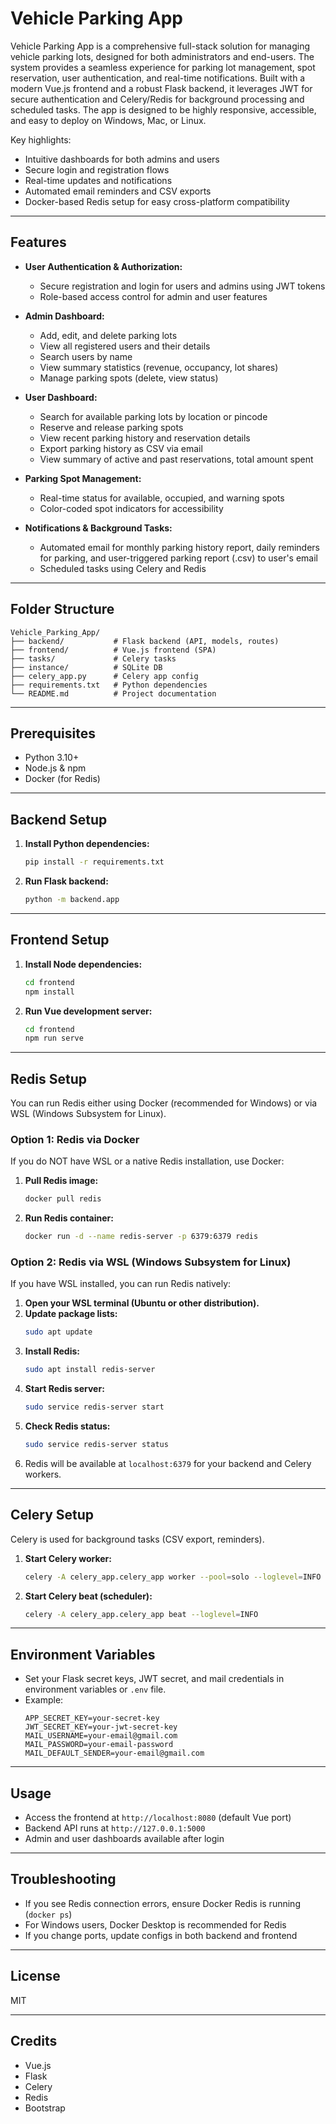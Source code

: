 
# Vehicle Parking App

Vehicle Parking App is a comprehensive full-stack solution for managing vehicle parking lots, designed for both administrators and end-users. The system provides a seamless experience for parking lot management, spot reservation, user authentication, and real-time notifications. Built with a modern Vue.js frontend and a robust Flask backend, it leverages JWT for secure authentication and Celery/Redis for background processing and scheduled tasks. The app is designed to be highly responsive, accessible, and easy to deploy on Windows, Mac, or Linux.

Key highlights:
- Intuitive dashboards for both admins and users
- Secure login and registration flows
- Real-time updates and notifications
- Automated email reminders and CSV exports
- Docker-based Redis setup for easy cross-platform compatibility

---


## Features

- **User Authentication & Authorization:**
   - Secure registration and login for users and admins using JWT tokens
   - Role-based access control for admin and user features

- **Admin Dashboard:**
   - Add, edit, and delete parking lots
   - View all registered users and their details
   - Search users by name
   - View summary statistics (revenue, occupancy, lot shares)
   - Manage parking spots (delete, view status)

- **User Dashboard:**
   - Search for available parking lots by location or pincode
   - Reserve and release parking spots
   - View recent parking history and reservation details
   - Export parking history as CSV via email
   - View summary of active and past reservations, total amount spent

- **Parking Spot Management:**
   - Real-time status for available, occupied, and warning spots
   - Color-coded spot indicators for accessibility

- **Notifications & Background Tasks:**
   - Automated email for monthly parking history report, daily reminders for parking, and user-triggered parking report (.csv) to user's email
   - Scheduled tasks using Celery and Redis

---

## Folder Structure
```
Vehicle_Parking_App/
├── backend/           # Flask backend (API, models, routes)
├── frontend/          # Vue.js frontend (SPA)
├── tasks/             # Celery tasks
├── instance/          # SQLite DB
├── celery_app.py      # Celery app config
├── requirements.txt   # Python dependencies
└── README.md          # Project documentation
```

---

## Prerequisites
- Python 3.10+
- Node.js & npm
- Docker (for Redis)

---

## Backend Setup
1. **Install Python dependencies:**
   ```bash
   pip install -r requirements.txt
   ```
2. **Run Flask backend:**
   ```bash
   python -m backend.app
   ```

---

## Frontend Setup
1. **Install Node dependencies:**
   ```bash
   cd frontend
   npm install
   ```
2. **Run Vue development server:**
   ```bash
   cd frontend
   npm run serve
   ```

---


## Redis Setup

You can run Redis either using Docker (recommended for Windows) or via WSL (Windows Subsystem for Linux).

### Option 1: Redis via Docker
If you do NOT have WSL or a native Redis installation, use Docker:

1. **Pull Redis image:**
   ```bash
   docker pull redis
   ```
2. **Run Redis container:**
   ```bash
   docker run -d --name redis-server -p 6379:6379 redis
   ```

### Option 2: Redis via WSL (Windows Subsystem for Linux)
If you have WSL installed, you can run Redis natively:

1. **Open your WSL terminal (Ubuntu or other distribution).**
2. **Update package lists:**
   ```bash
   sudo apt update
   ```
3. **Install Redis:**
   ```bash
   sudo apt install redis-server
   ```
4. **Start Redis server:**
   ```bash
   sudo service redis-server start
   ```
5. **Check Redis status:**
   ```bash
   sudo service redis-server status
   ```
6. Redis will be available at `localhost:6379` for your backend and Celery workers.

---

## Celery Setup
Celery is used for background tasks (CSV export, reminders).

1. **Start Celery worker:**
   ```bash
   celery -A celery_app.celery_app worker --pool=solo --loglevel=INFO
   ```
2. **Start Celery beat (scheduler):**
   ```bash
   celery -A celery_app.celery_app beat --loglevel=INFO
   ```

---

## Environment Variables
- Set your Flask secret keys, JWT secret, and mail credentials in environment variables or `.env` file.
- Example:
  ```env
  APP_SECRET_KEY=your-secret-key
  JWT_SECRET_KEY=your-jwt-secret-key
  MAIL_USERNAME=your-email@gmail.com
  MAIL_PASSWORD=your-email-password
  MAIL_DEFAULT_SENDER=your-email@gmail.com
  ```

---

## Usage
- Access the frontend at `http://localhost:8080` (default Vue port)
- Backend API runs at `http://127.0.0.1:5000`
- Admin and user dashboards available after login

---

## Troubleshooting
- If you see Redis connection errors, ensure Docker Redis is running (`docker ps`)
- For Windows users, Docker Desktop is recommended for Redis
- If you change ports, update configs in both backend and frontend

---

## License
MIT

---

## Credits
- Vue.js
- Flask
- Celery
- Redis
- Bootstrap